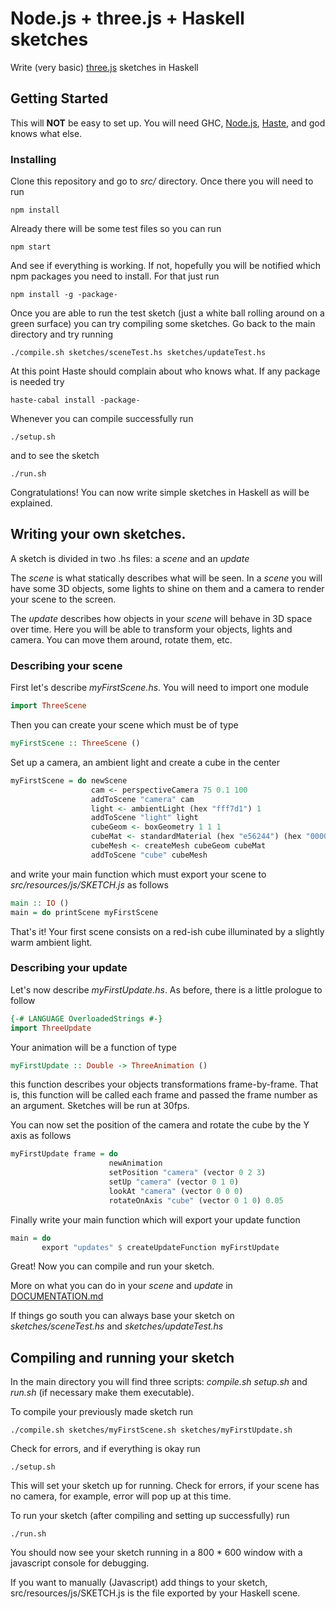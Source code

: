 # Node.js + three.js + Haskell sketches

Write (very basic) [three.js](https://threejs.org/) sketches in Haskell

## Getting Started

This will **NOT** be easy to set up. You will need GHC, [Node.js](https://nodejs.org/), [Haste](https://haste-lang.org/), and god knows what else.

### Installing

Clone this repository and go to *src/* directory. Once there you will need to run

```
npm install
```

Already there will be some test files so you can run

```
npm start
```

And see if everything is working. If not, hopefully you will be notified which npm packages you need to install. For that just run

```
npm install -g -package-
```

Once you are able to run the test sketch (just a white ball rolling around on a green surface) you can try compiling some sketches. Go back to the main directory and try running

```
./compile.sh sketches/sceneTest.hs sketches/updateTest.hs
```

At this point Haste should complain about who knows what. If any package is needed try

```
haste-cabal install -package-
```

Whenever you can compile successfully run

```
./setup.sh
```

and to see the sketch

```
./run.sh
```

Congratulations! You can now write simple sketches in Haskell as will be explained.

## Writing your own sketches.

A sketch is divided in two .hs files: a *scene* and an *update*

The *scene* is what statically describes what will be seen. In a *scene* you will have some 3D objects, some lights to shine on them and a camera to render your scene to the screen.

The *update* describes how objects in your *scene* will behave in 3D space over time. Here you will be able to transform your objects, lights and camera. You can move them around, rotate them, etc.

### Describing your scene

First let's describe *myFirstScene.hs*. You will need to import one module

```haskell
import ThreeScene
```

Then you can create your scene which must be of type

```haskell
myFirstScene :: ThreeScene ()
```

Set up a camera, an ambient light and create a cube in the center

```haskell
myFirstScene = do newScene
                  cam <- perspectiveCamera 75 0.1 100
                  addToScene "camera" cam
                  light <- ambientLight (hex "fff7d1") 1
                  addToScene "light" light
                  cubeGeom <- boxGeometry 1 1 1
                  cubeMat <- standardMaterial (hex "e56244") (hex "000000") 1 0.4
                  cubeMesh <- createMesh cubeGeom cubeMat
                  addToScene "cube" cubeMesh
```

and write your main function which must export your scene to *src/resources/js/SKETCH.js* as follows

```haskell
main :: IO ()
main = do printScene myFirstScene
```

That's it! Your first scene consists on a red-ish cube illuminated by a slightly warm ambient light.

### Describing your update

Let's now describe *myFirstUpdate.hs*. As before, there is a little prologue to follow

```haskell
{-# LANGUAGE OverloadedStrings #-}
import ThreeUpdate
```

Your animation will be a function of type

```haskell
myFirstUpdate :: Double -> ThreeAnimation ()
```

this function describes your objects transformations frame-by-frame. That is, this function will be called each frame and passed the frame number as an argument. Sketches will be run at 30fps.

You can now set the position of the camera and rotate the cube by the Y axis as follows

```haskell
myFirstUpdate frame = do
                      newAnimation
                      setPosition "camera" (vector 0 2 3)
                      setUp "camera" (vector 0 1 0)
                      lookAt "camera" (vector 0 0 0)
                      rotateOnAxis "cube" (vector 0 1 0) 0.05
```

Finally write your main function which will export your update function

```haskell
main = do
       export "updates" $ createUpdateFunction myFirstUpdate
```

Great! Now you can compile and run your sketch.

More on what you can do in your *scene* and *update* in [DOCUMENTATION.md](https://github.com/ivoelbert/threesketches/blob/master/DOCUMENTATION.md)

If things go south you can always base your sketch on *sketches/sceneTest.hs* and *sketches/updateTest.hs*

## Compiling and running your sketch

In the main directory you will find three scripts: *compile.sh* *setup.sh* and *run.sh* (if necessary make them executable).

To compile your previously made sketch run

```
./compile.sh sketches/myFirstScene.sh sketches/myFirstUpdate.sh
```

Check for errors, and if everything is okay run

```
./setup.sh
```

This will set your sketch up for running. Check for errors, if your scene has no camera, for example, error will pop up at this time.

To run your sketch (after compiling and setting up successfully) run

```
./run.sh
```

You should now see your sketch running in a 800 * 600 window with a javascript console for debugging.

If you want to manually (Javascript) add things to your sketch, src/resources/js/SKETCH.js is the file exported by your Haskell scene.
